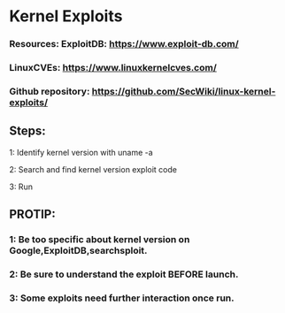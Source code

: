 # Kernel Exploits 

### Resources: ExploitDB: https://www.exploit-db.com/ 
### LinuxCVEs:  https://www.linuxkernelcves.com/
### Github repository: https://github.com/SecWiki/linux-kernel-exploits/

## Steps: 

1: Identify kernel version with uname -a

2: Search and find kernel version exploit code

3: Run

## PROTIP:
### 1: Be too specific about kernel version on Google,ExploitDB,searchsploit.
### 2: Be sure to understand the exploit BEFORE launch.
### 3: Some exploits need further interaction once run.
